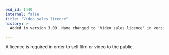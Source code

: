 ```yaml
---
esd_id: 1440
internal: false
title: "Video sales licence"
history: >-
  Added in version 3.09. Name changed to 'Video sales licence' in version 4.00.

---
```


A licence is required in order to sell film or video to the public.

